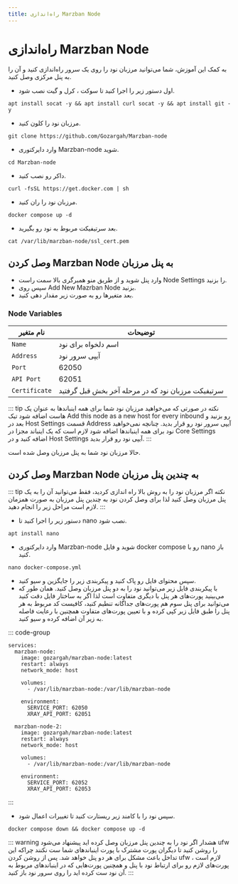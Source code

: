 ```yaml
---
title: راه‌اندازی Marzban Node
---
```


# راه‌اندازی Marzban Node
به کمک این آموزش، شما می‌توانید مرزبان نود را روی یک سرور راه‌اندازی کنید و آن را به پنل مرکزی وصل کنید.

- اول دستور زیر را اجرا کنید تا سوکت ، کرل و گیت نصب شود.
```
apt install socat -y && apt install curl socat -y && apt install git -y
```
- مرزبان نود را کلون کنید.
```
git clone https://github.com/Gozargah/Marzban-node 
```
- وارد دایرکتوری Marzban-node شوید.
```
cd Marzban-node 
```
- داکر رو نصب کنید.
```
curl -fsSL https://get.docker.com | sh
```
- مرزبان نود را ران کنید.
```
docker compose up -d
```
- بعد سرتیفیکت مربوط به نود رو بگیرید.
```
cat /var/lib/marzban-node/ssl_cert.pem
```

## وصل کردن Marzban Node به پنل مرزبان

- وارد پنل شوید و از طریق منو همبرگری بالا سمت راست Node Settings را بزنید.
- سپس روی Add New Mazrban Node بزنید.
- بعد متغیرها رو به صورت زیر مقدار دهی کنید.
### Node Variables

| نام متغیر      | توضیحات                                                    |
| -------------- | ---------------------------------------------------------- |
| `Name`  | اسم دلخواه برای نود                                           |
| `Address`   | آیپی سرور نود                                           |
| `Port` | 62050                                           |
| `API Port`  | 62051                                 |
| `Certificate` | سرتیفیکت مرزبان نود که در مرحله آخر بخش قبل گرفتید                                        |


::: tip نکته
در صورتی که می‌خواهید مرزبان نود شما برای همه اینباندها به عنوان یک هاست اضافه شود تیک Add this node as a new host for every inbound 
 رو بزنید و بعد در Host Settings قسمت Address آیپی سرور نود رو قرار بدید. چنانچه نمی‌خواهید نود برای همه اینباندها اضافه شود لازم است که یک اینباند مجزا در Core Settings اضافه کنید و در Host Settings آیپی نود رو قرار بدید.
:::

حالا مرزبان نود شما به پنل مرزبان وصل شده است.

## وصل کردن Marzban Node به چندین پنل مرزبان

::: tip نکته
اگر مرزبان نود را به روش بالا راه اندازی کردید، فقط می‌توانید آن را به یک پنل مرزبان وصل کنید لذا برای وصل کردن نود به چندین پنل مرزبان به صورت همزمان لازم است مراحل زیر را انجام دهید. 
:::

- دستور زیر را اجرا کنید تا nano نصب شود.
```
apt install nano
```
- وارد دایرکتوری Marzban-node شوید و فایل docker compose  رو با nano باز کنید.
```
nano docker-compose.yml
```
- سپس محتوای فایل رو پاک کنید و پیکربندی زیر را جایگزین و سیو کنید.
- با پیکربندی فایل زیر می‌توانید نود را به دو پنل مرزبان وصل کنید. همان طور که می‌بینید پورت‌های هر پنل با دیگری متفاوت است لذا اگر به ساختار فایل دقت کنید می‌توانید برای پنل سوم هم پورت‌های جداگانه تنطیم کنید، کافیست کد مربوط به هر پنل را طبق فایل زیر کپی کرده و با تعیین پورت‌های متفاوت همچنین با رعایت فاصله به زیر آن اضافه کرده و سیو کنید.

::: code-group
```[docker-compose.yml]
services:
  marzban-node:
    image: gozargah/marzban-node:latest
    restart: always
    network_mode: host

    volumes:
      - /var/lib/marzban-node:/var/lib/marzban-node
    
    environment:
      SERVICE_PORT: 62050
      XRAY_API_PORT: 62051

  marzban-node-2:
    image: gozargah/marzban-node:latest
    restart: always
    network_mode: host

    volumes:
      - /var/lib/marzban-node:/var/lib/marzban-node
    
    environment:
      SERVICE_PORT: 62052
      XRAY_API_PORT: 62053

```
:::

- سپس نود را با کامند زیر ریستارت کنید تا تغییرات اعمال شود.

```
docker compose down && docker compose up -d
```

::: warning هشدار
اگر نود را به چندین پنل مرزبان وصل کرده اید پیشنهاد می‌شود ufw را روشن کنید تا دیگران پورت مشترک با پورت اینباندهای شما ست نکنند چراکه این تداخل باعث مشکل برای هر دو پنل خواهد شد. پس از روشن کردن ufw ، لازم است پورت‌های لازم رو برای ارتباط نود با پنل و همچنین پورت‌هایی که در اینباندهای مربوط به آن نود ست کرده اید را روی سرور نود باز کنید.
:::
